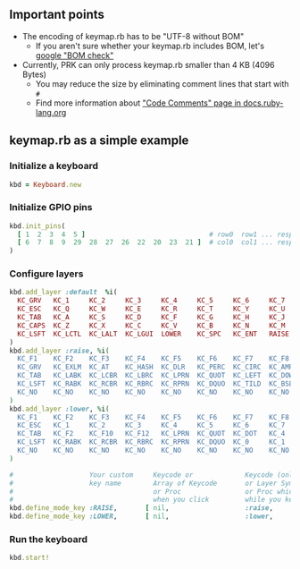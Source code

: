 ## Important points

- The encoding of keymap.rb has to be "UTF-8 without BOM"
  - If you aren't sure whether your keymap.rb includes BOM, let's [google "BOM check"](https://www.google.com/search?q=bom+check)
- Currently, PRK can only process keymap.rb smaller than 4 KB (4096 Bytes)
  - You may reduce the size by eliminating comment lines that start with `#`
  - Find more information about ["Code Comments" page in docs.ruby-lang.org](https://docs.ruby-lang.org/en/master/doc/syntax/comments_rdoc.html)

## keymap.rb as a simple example

### Initialize a keyboard

```ruby
kbd = Keyboard.new
```

### Initialize GPIO pins

```ruby
kbd.init_pins(
  [ 1  2  3  4  5 ]                               # row0  row1 ... respectively
  [ 6  7  8  9  29  28  27  26  22  20  23  21 ]  # col0  col1 ... respectively
)
```

### Configure layers

```ruby
kbd.add_layer :default  %i(
  KC_GRV   KC_1     KC_2     KC_3     KC_4     KC_5     KC_6     KC_7     KC_8     KC_9     KC_0     KC_BSPC 
  KC_ESC   KC_Q     KC_W     KC_E     KC_R     KC_T     KC_Y     KC_U     KC_I     KC_O     KC_P     KC_DEL 
  KC_TAB   KC_A     KC_S     KC_D     KC_F     KC_G     KC_H     KC_J     KC_K     KC_L     KC_SCLN  KC_QUOT 
  KC_CAPS  KC_Z     KC_X     KC_C     KC_V     KC_B     KC_N     KC_M     KC_COMM  KC_DOT   KC_SLSH  KC_RSFT 
  KC_LSFT  KC_LCTL  KC_LALT  KC_LGUI  LOWER    KC_SPC   KC_ENT   RAISE    KC_LEFT  KC_DOWN  KC_UP    KC_RGHT
)
kbd.add_layer :raise, %i(
  KC_F1    KC_F2    KC_F3    KC_F4    KC_F5    KC_F6    KC_F7    KC_F8    KC_F9    KC_F10   KC_F11   KC_F12
  KC_GRV   KC_EXLM  KC_AT    KC_HASH  KC_DLR   KC_PERC  KC_CIRC  KC_AMPR  KC_ASTER KC_LPRN  KC_RPRN  KC_MINS
  KC_TAB   KC_LABK  KC_LCBR  KC_LBRC  KC_LPRN  KC_QUOT  KC_LEFT  KC_DOWN  KC_UP    KC_RIGHT KC_UNDS  KC_PIPE
  KC_LSFT  KC_RABK  KC_RCBR  KC_RBRC  KC_RPRN  KC_DQUO  KC_TILD  KC_BSLS  KC_COMMA KC_DOT   KC_SLSH  KC_RSFT
  KC_NO    KC_NO    KC_NO    KC_NO    KC_NO    KC_NO    KC_NO    KC_NO    KC_NO    KC_NO    KC_NO    KC_NO
)
kbd.add_layer :lower, %i(
  KC_F1    KC_F2    KC_F3    KC_F4    KC_F5    KC_F6    KC_F7    KC_F8    KC_F9    KC_F10   KC_F11   KC_F12
  KC_ESC   KC_1     KC_2     KC_3     KC_4     KC_5     KC_6     KC_7     KC_8     KC_9     KC_0     KC_MINS
  KC_TAB   KC_F2    KC_F10   KC_F12   KC_LPRN  KC_QUOT  KC_DOT   KC_4     KC_5     KC_6     KC_PLUS  KC_BSPC
  KC_LSFT  KC_RABK  KC_RCBR  KC_RBRC  KC_RPRN  KC_DQUO  KC_0     KC_1     KC_2     KC_3     KC_SLSH  KC_COMM
  KC_NO    KC_NO    KC_NO    KC_NO    KC_NO    KC_NO    KC_NO    KC_NO    KC_NO    KC_NO    KC_NO    KC_NO
)

#                   Your custom     Keycode or             Keycode (only modifiers)      Release time      Re-push time
#                   key name        Array of Keycode       or Layer Symbol to be held    threshold(ms)     threshold(ms)
#                                   or Proc                or Proc which will run        to consider as    to consider as
#                                   when you click         while you keep press          `click the key`   `hold the key`
kbd.define_mode_key :RAISE,       [ nil,                   :raise,                       nil,              nil ]
kbd.define_mode_key :LOWER,       [ nil,                   :lower,                       nil,              nil ]
```

### Run the keyboard

```ruby
kbd.start!
```
